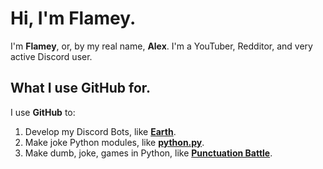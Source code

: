 # Hi, I'm Flamey.
I'm **Flamey**, or, by my real name, **Alex**. I'm a YouTuber, Redditor, and very active Discord user.

## What I use GitHub for.
I use **GitHub** to:
1) Develop my Discord Bots, like [**Earth**](https://github.com/ActuallyFlamey/Earth).
2) Make joke Python modules, like [**python.py**](https://github.com/ActuallyFlamey/python.py).
3) Make dumb, joke, games in Python, like [**Punctuation Battle**](https://github.com/ActuallyFlamey/PunctuationBattle).
